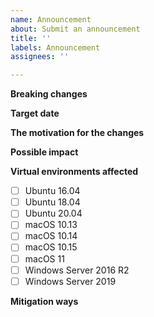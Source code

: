 ```yaml
---
name: Announcement
about: Submit an announcement
title: ''
labels: Announcement
assignees: ''

---
```


**Breaking changes**
<!-- Short description of the upcoming change -->

**Target date**
<!-- Date of changes propagation start -->

**The motivation for the changes**
<!-- Description of main reasons for this change -->

**Possible impact**
<!-- Description of who might be impacted by this change -->

**Virtual environments affected**
- [ ] Ubuntu 16.04
- [ ] Ubuntu 18.04
- [ ] Ubuntu 20.04
- [ ] macOS 10.13
- [ ] macOS 10.14
- [ ] macOS 10.15
- [ ] macOS 11
- [ ] Windows Server 2016 R2
- [ ] Windows Server 2019

**Mitigation ways**
<!-- Steps or options for impact mitigation -->
